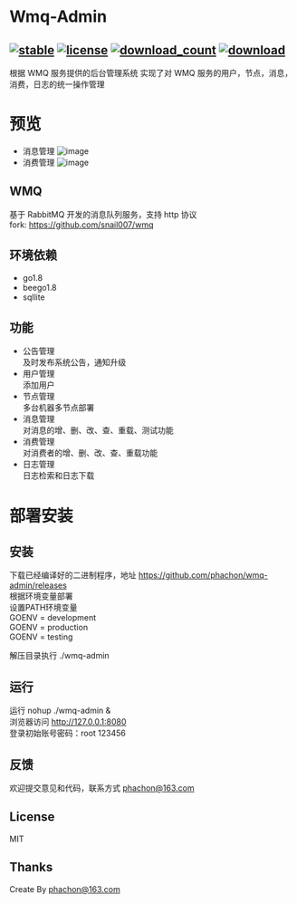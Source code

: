 # Wmq-Admin
[![stable](https://img.shields.io/badge/stable-stable-green.svg)](https://github.com/phachon/wmq-admin/License.md) [![license](https://img.shields.io/github/license/phachon/wmq-admin.svg?style=plastic)]() [![download_count](https://img.shields.io/github/downloads/phachon/wmq-admin/total.svg?style=plastic)](https://github.com/phachon/wmq-admin/releases) [![download](https://img.shields.io/github/release/phachon/wmq-admin.svg?style=plastic)](https://github.com/phachon/wmq-admin/releases)
----
根据 WMQ 服务提供的后台管理系统
实现了对 WMQ 服务的用户，节点，消息，消费，日志的统一操作管理

# 预览
- 消息管理
![image](https://github.com/phachon/wmq-admin/blob/master/static/images/wiki/message.png)
- 消费管理
![image](https://github.com/phachon/wmq-admin/blob/master/static/images/wiki/consumer.png)

## WMQ
基于 RabbitMQ 开发的消息队列服务，支持 http 协议  
fork: https://github.com/snail007/wmq

## 环境依赖
- go1.8
- beego1.8
- sqllite

## 功能
- 公告管理  
及时发布系统公告，通知升级
- 用户管理  
添加用户
- 节点管理  
多台机器多节点部署
- 消息管理  
对消息的增、删、改、查、重载、测试功能
- 消费管理  
对消费者的增、删、改、查、重载功能
- 日志管理  
日志检索和日志下载

# 部署安装
## 安装
下载已经编译好的二进制程序，地址 https://github.com/phachon/wmq-admin/releases  
根据环境变量部署  
设置PATH环境变量  
GOENV = development  
GOENV = production  
GOENV = testing  

解压目录执行 ./wmq-admin  

## 运行
运行 nohup ./wmq-admin &  
浏览器访问 http://127.0.0.1:8080  
登录初始账号密码：root 123456  


## 反馈

欢迎提交意见和代码，联系方式 phachon@163.com

## License

MIT

Thanks
---------
Create By phachon@163.com
